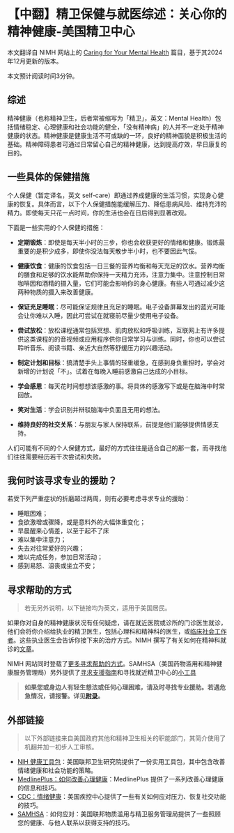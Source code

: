 # 【中翻】精卫保健与就医综述：关心你的精神健康-美国精卫中心

本文翻译自 NIMH 网站上的 [Caring for Your Mental Health](https://www.nimh.nih.gov/health/topics/caring-for-your-mental-health) 篇目，基于其2024年12月更新的版本。

本文预计阅读时间3分钟。

## 综述

精神健康（也称精神卫生，后者常被缩写为「精卫」，英文：Mental Health）包括情绪稳定、心理健康和社会功能的健全，「没有精神病」的人并不一定处于精神健康的状态。精神健康是健康生活不可或缺的一环，良好的精神面貌是积极生活的基础。精神障碍患者可通过日常留心自己的精神健康，达到提高疗效，早日康复的目的。

## 一些具体的保健措施

个人保健（暂定译名，英文 self-care）即通过养成健康的生活习惯，实现身心健康的恢复。具体而言，以下个人保健措施能缓解压力、降低患病风险、维持充沛的精力。即使每天只花一点时间，你的生活也会在日后得到显著改观。

下面是一些实用的个人保健的措施：

- **定期锻炼**：即使是每天半小时的三步，你也会收获更好的情绪和健康。锻炼最重要的是积少成多，即使你没法每天散步半小时，也不要因此气馁。

- **健康饮食**：健康的饮食包括一日三餐的营养均衡和每天充足的饮水。营养均衡的膳食和足够的饮水能帮助你保持一天精力充沛，注意力集中。注意控制日常咖啡因和酒精的摄入量，它们可能会影响你的身心健康。有些人可通过减少这两种物质的摄入来改善健康。

- **保证充足睡眠**：尽可能保证规律且充足的睡眠。电子设备屏幕发出的蓝光可能会让你难以入睡，因此可尝试在就寝前尽量少使用电子设备。

- **尝试放松**：放松课程通常包括冥想、肌肉放松和呼吸训练，互联网上有许多提供这类课程的的音视频或应用程序供你日常学习与训练。同时，你也可以尝试聆听音乐、阅读书籍、亲近大自然等舒缓压力的兴趣活动。

- **制定计划和目标**：搞清楚手头上事情的轻重缓急，在感到身负重担时，学会对新增的计划说「不」。试着在每晚入睡前感激自己达成的小目标。

- **学会感恩**：每天花时间想想该感激的事。将具体的感激写下或是在脑海中时常回放。

- **笑对生活**：学会识别并辩驳脑海中负面且无用的想法。

- **维持良好的社交关系**：与朋友与家人保持联系，前提是他们能够提供情感支持。

人们可能有不同的个人保健方式，最好的方式往往是适合自己的那一套，而寻找他们往往需要经历若干次尝试和失败。

## 我何时该寻求专业的援助？

若受下列严重症状的折磨超过两周，则有必要考虑寻求专业的援助：

- 睡眠困难；
- 食欲激增或骤降，或是意料外的大幅体重变化；
- 早晨醒来心情差，以至于起不了床
- 难以集中注意力；
- 失去对往常爱好的兴趣；
- 难以完成任务，参加日常活动；
- 感到易怒、沮丧或坐立不安；

## 寻求帮助的方式

> 若无另外说明，以下链接均为英文，适用于美国居民。

如果你对自身的精神健康状况有任何疑虑，请在就近医院或诊所的门诊医生就诊，他们会将你介绍给执业的精卫医生，包括心理科和精神科的医生，或[临床社会工作者](../appendix.md#临床社会工作者)。这些执业医生会告诉你接下来的治疗方式。NIMH 撰写了有关如何在精神科就诊的[文章](https://www.nimh.nih.gov/health/publications/tips-for-talking-with-your-health-care-provider)。

NIMH 网站同时登载了[更多寻求帮助的方式](https://www.nimh.nih.gov/health/find-help)。SAMHSA（美国药物滥用和精神健康服务管理局）另外提供了[寻求支援指南](https://www.samhsa.gov/find-support)和寻找就近精卫中心的[小工具](https://findtreatment.samhsa.gov/)

> **如果您或身边人有轻生想法或任何心理困难，请及时寻找专业援助。若遇危急情况，请报警。详见[附录](../appendix.md#危机干预与报警)。**

## 外部链接

> 以下外部链接来自美国政府其他和精神卫生相关的职能部门，其简介使用了机翻并加一初步人工审核。

- [NIH 健康工具包](https://www.nih.gov/health-information/your-healthiest-self-wellness-toolkits)：美国联邦卫生研究院提供了一份实用工具包，其中包含改善情绪健康和社会功能的策略。
- [MedlinePlus：如何改善心理健康](https://medlineplus.gov/howtoimprovementalhealth.html)：MedlinePlus 提供了一系列改善心理健康的信息和技巧。
- [CDC：情绪健康](https://www.cdc.gov/emotional-wellbeing/index.htm)：美国疾控中心提供了一些有关如何应对压力、恢复社交功能的技巧。
- [SAMHSA](https://www.samhsa.gov/find-support/how-to-cope)：如何应对：美国联邦物质滥用与精卫服务管理局提供了一些照顾您的健康、与他人联系以获得支持的技巧。
